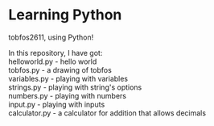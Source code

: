 # Learning Python
tobfos2611, using Python!

In this repository, I have got:  
helloworld.py - hello world  
tobfos.py - a drawing of tobfos  
variables.py - playing with variables  
strings.py - playing with string's options  
numbers.py - playing with numbers  
input.py - playing with inputs  
calculator.py - a calculator for addition that allows decimals  
